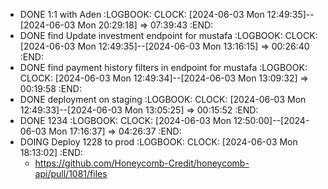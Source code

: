 - DONE 1:1 with Aden
  :LOGBOOK:
  CLOCK: [2024-06-03 Mon 12:49:35]--[2024-06-03 Mon 20:29:18] =>  07:39:43
  :END:
- DONE find Update investment endpoint for mustafa
  :LOGBOOK:
  CLOCK: [2024-06-03 Mon 12:49:35]--[2024-06-03 Mon 13:16:15] =>  00:26:40
  :END:
- DONE find payment history filters in endpoint for mustafa
  :LOGBOOK:
  CLOCK: [2024-06-03 Mon 12:49:34]--[2024-06-03 Mon 13:09:32] =>  00:19:58
  :END:
- DONE deployment on staging
  :LOGBOOK:
  CLOCK: [2024-06-03 Mon 12:49:33]--[2024-06-03 Mon 13:05:25] =>  00:15:52
  :END:
- DONE 1234
  :LOGBOOK:
  CLOCK: [2024-06-03 Mon 12:50:00]--[2024-06-03 Mon 17:16:37] =>  04:26:37
  :END:
- DOING Deploy 1228 to prod
  :LOGBOOK:
  CLOCK: [2024-06-03 Mon 18:13:02]
  :END:
	- https://github.com/Honeycomb-Credit/honeycomb-api/pull/1081/files